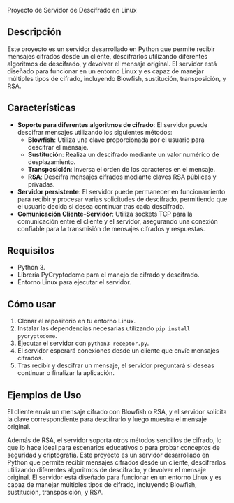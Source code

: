 Proyecto de Servidor de Descifrado en Linux
## Descripción

Este proyecto es un servidor desarrollado en Python que permite recibir mensajes cifrados desde un cliente, descifrarlos utilizando diferentes algoritmos de descifrado, y devolver el mensaje original. El servidor está diseñado para funcionar en un entorno Linux y es capaz de manejar múltiples tipos de cifrado, incluyendo Blowfish, sustitución, transposición, y RSA.

## Características

- **Soporte para diferentes algoritmos de cifrado**: El servidor puede descifrar mensajes utilizando los siguientes métodos:
    - **Blowfish**: Utiliza una clave proporcionada por el usuario para descifrar el mensaje.
    - **Sustitución**: Realiza un descifrado mediante un valor numérico de desplazamiento.
    - **Transposición**: Inversa el orden de los caracteres en el mensaje.
    - **RSA**: Descifra mensajes cifrados mediante claves RSA públicas y privadas.
- **Servidor persistente**: El servidor puede permanecer en funcionamiento para recibir y procesar varias solicitudes de descifrado, permitiendo que el usuario decida si desea continuar tras cada descifrado.
- **Comunicación Cliente-Servidor**: Utiliza sockets TCP para la comunicación entre el cliente y el servidor, asegurando una conexión confiable para la transmisión de mensajes cifrados y respuestas.

## Requisitos

- Python 3.
- Librería PyCryptodome para el manejo de cifrado y descifrado.
- Entorno Linux para ejecutar el servidor.

## Cómo usar

1. Clonar el repositorio en tu entorno Linux.
2. Instalar las dependencias necesarias utilizando `pip install pycryptodome`.
3. Ejecutar el servidor con `python3 receptor.py`.
4. El servidor esperará conexiones desde un cliente que envíe mensajes cifrados.
5. Tras recibir y descifrar un mensaje, el servidor preguntará si deseas continuar o finalizar la aplicación.

## Ejemplos de Uso

El cliente envía un mensaje cifrado con Blowfish o RSA, y el servidor solicita la clave correspondiente para descifrarlo y luego muestra el mensaje original.

Además de RSA, el servidor soporta otros métodos sencillos de cifrado, lo que lo hace ideal para escenarios educativos o para probar conceptos de seguridad y criptografía.
Este proyecto es un servidor desarrollado en Python que permite recibir mensajes cifrados desde un cliente, descifrarlos utilizando diferentes algoritmos de descifrado, y devolver el mensaje original. El servidor está diseñado para funcionar en un entorno Linux y es capaz de manejar múltiples tipos de cifrado, incluyendo Blowfish, sustitución, transposición, y RSA.

